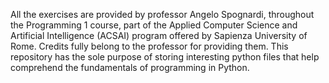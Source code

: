 All the exercises are provided by professor Angelo Spognardi, throughout the Programming 1 course, part of the Applied Computer Science
and Artificial Intelligence (ACSAI) program offered by Sapienza University of Rome.
Credits fully belong to the professor for providing them.
This repository has the sole purpose of storing interesting python files that help comprehend the fundamentals of programming in Python.
